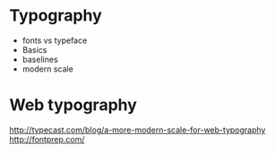# Typography

- fonts vs typeface
- Basics
- baselines
- modern scale

# Web typography

http://typecast.com/blog/a-more-modern-scale-for-web-typography
http://fontprep.com/
